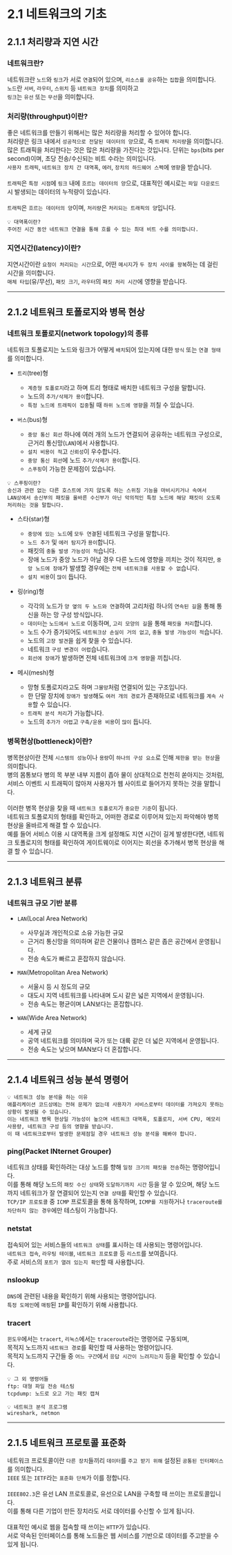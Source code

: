 # 2.1 네트워크의 기초

## 2.1.1 처리량과 지연 시간

### 네트워크란?

네트워크란 `노드`와 `링크`가 서로 `연결`되어 있으며, `리소스를 공유`하는 `집합`을 의미합니다. <br>
`노드`란 `서버`, `라우터`, `스위치` 등 `네트워크 장치`를 의미하고 <br>
`링크`는 `유선` 또는 `무선`을 의미합니다.

### 처리량(throughput)이란?

좋은 네트워크를 만들기 위해서는 많은 처리량을 처리할 수 있어야 합니다. <br>
처리량은 링크 내에서 `성공적으로 전달된 데이터의 양`으로, 즉 `트래픽 처리량`을 의미합니다.<br>
많은 트래픽을 처리한다는 것은 많은 처리량을 가진다는 것입니다.
단위는 `bps`(bits per second)이며, 초당 전송/수신되는 비트 수라는 의미입니다.<br>
`사용자 트래픽`, `네트워크 장치 간 대역폭`, `에러`, `장치의 하드웨어 스펙`에 `영향`을 받습니다. <br><br>
`트래픽`은 `특정 시점`에 `링크` 내에 `흐르는 데이터의 양`으로, 대표적인 예시로는 `파일 다운로드` 시 발생되는 데이터의 누적량이 있습니다. <br><br>
`트래픽`은 `흐르는 데이터의 양`이며, `처리량`은 `처리되는 트래픽의 양`입니다.<br>

```
💡 대역폭이란?
주어진 시간 동안 네트워크 연결을 통해 흐를 수 있는 최대 비트 수를 의미합니다.
```

### 지연시간(latency)이란?

지연시간이란 `요청이 처리되는 시간`으로, 어떤 `메시지`가 `두 장치 사이를 왕복`하는 데 걸린 시간을 의미합니다. <br>
`매체 타입`(유/무선), `패킷 크기`, `라우터`의 `패킷 처리 시간`에 영향을 받습니다. <br>

---

## 2.1.2 네트워크 토폴로지와 병목 현상

### 네트워크 토폴로지(network topology)의 종류

네트워크 토폴로지는 노드와 링크가 어떻게 `배치`되어 있는지에 대한 `방식` 또는 `연결 형태`를 의미합니다. <br>

- `트리`(tree)형

  - `계층형 토폴로지`라고 하며 트리 형태로 배치한 네트워크 구성을 말합니다.
  - 노드의 `추가/삭제가 용이`합니다.
  - `특정 노드에 트래픽이 집중`될 때 `하위 노드에 영향`을 끼칠 수 있습니다.

- `버스`(bus)형

  - `중앙 통신 회선` 하나에 여러 개의 노드가 연결되어 공유하는 네트워크 구성으로, 근거리 통신망(`LAN`)에서 사용합니다.
  - `설치 비용이 적`고 `신뢰성`이 우수합니다.
  - `중앙 통신 회선`에 노드 `추가/삭제가 용이`합니다.
  - `스푸핑`이 가능한 문제점이 있습니다.

```
💡 스푸핑이란?
송신과 관련 없는 다른 호스트에 가지 않도록 하는 스위칭 기능을 마비시키거나 속여서
LAN상에서 송신부의 패킷을 올바른 수신부가 아닌 악의적인 특정 노드에 해당 패킷이 오도록 처리하는 것을 말합니다.
```

- 스타(star)형

  - `중앙에 있는 노드`에 `모두 연결`된 네트워크 구성을 말합니다.
  - `노드 추가` 및 `에러 탐지`가 `용이`합니다.
  - 패킷의 `충돌 발생 가능성이 적`습니다.
  - 장애 노드가 중앙 노드가 아닐 경우 다른 노드에 영향을 끼치는 것이 적지만, `중앙 노드에 장애`가 발생할 경우에는 `전체 네트워크를 사용할 수 없`습니다.
  - `설치 비용`이 `많이` 듭니다.

- 링(ring)형

  - 각각의 노드가 `양 옆의 두 노드와 연결`하여 고리처럼 하나의 `연속된 길`을 통해 통신을 하는 망 구성 방식입니다.
  - `데이터`는 `노드에서 노드로` 이동하며, `고리 모양의 길`을 통해 `패킷을 처리`합니다.
  - 노드 수가 증가되어도 `네트워크상 손실이 거의 없고`, `충돌 발생 가능성이 적`습니다.
  - 노드의 `고장 발견`을 쉽게 찾을 수 있습니다.
  - 네트워크 `구성 변경이 어렵`습니다.
  - `회선에 장애`가 발생하면 전체 네트워크에 `크게 영향`을 끼칩니다.

- 메시(mesh)형
  - 망형 토폴로지라고도 하며 `그물망`처럼 연결되어 있는 구조입니다.
  - 한 단말 장치에 `장애가 발생`해도 `여러 개의 경로`가 존재하므로 네트워크를 `계속 사용`할 수 있습니다.
  - `트래픽 분석 처리`가 가능합니다.
  - 노드의 `추가가 어렵`고 `구축/운용 비용`이 `많이` 듭니다.

### 병목현상(bottleneck)이란?

병목현상이란 전체 `시스템의 성능`이나 `용량`이 `하나의 구성 요소`로 인해 `제한을 받는 현상`을 의미합니다. <br>
병의 몸통보다 병의 목 부분 내부 지름이 좁아 물이 상대적으로 천천히 쏟아지는 것처럼, 서비스 이벤트 시 트래픽이 많아져 사용자가 웹 사이트로 들어가지 못하는 것을 말합니다. <br><br>
이러한 병목 현상을 찾을 때 `네트워크 토폴로지`가 `중요한 기준`이 됩니다. <br>
네트워크 토폴로지의 형태를 확인하고, 어떠한 경로로 이루어져 있는지 파악해야 병목 현상을 올바르게 해결 할 수 있습니다. <br>
예를 들어 서비스 이용 시 대역폭을 크게 설정해도 지연 시간이 길게 발생한다면, 네트워크 토폴로지의 형태를 확인하여 게이트웨이로 이어지는 회선을 추가해서 병목 현상을 해결 할 수 있습니다. <br>

---

## 2.1.3 네트워크 분류

### 네트워크 규모 기반 분류

- `LAN`(Local Area Network)

  - 사무실과 개인적으로 소유 가능한 규모
  - 근거리 통신망을 의미하며 같은 건물이나 캠퍼스 같은 좁은 공간에서 운영됩니다.
  - 전송 속도가 빠르고 혼잡하지 않습니다.

- `MAN`(Metropolitan Area Network)

  - 서울시 등 시 정도의 규모
  - 대도시 지역 네트워크를 나타내며 도시 같은 넓은 지역에서 운영됩니다.
  - 전송 속도는 평균이며 LAN보다는 혼잡합니다.

- `WAN`(Wide Area Network)

  - 세계 규모
  - 공역 네트워크를 의미하며 국가 또는 대륙 같은 더 넓은 지역에서 운영됩니다.
  - 전송 속도는 낮으며 MAN보다 더 혼잡합니다.

---

## 2.1.4 네트워크 성능 분석 명령어

```
💡 네트워크 성능 분석을 하는 이유
애플리케이션 코드상에는 전혀 문제가 없는데 사용자가 서비스로부터 데이터를 가져오지 못하는 상황이 발생될 수 있습니다.
이는 네트워크 병목 현상일 가능성이 높으며 네트워크 대역폭, 토폴로지, 서버 CPU, 메모리 사용량, 네트워크 구성 등의 영향을 받습니다.
이 때 네트워크로부터 발생한 문제점일 경우 네트워크 성능 분석을 해봐야 합니다.
```

### ping(Packet INternet Grouper)

네트워크 상태를 확인하려는 대상 노드를 향해 `일정 크기의 패킷을 전송`하는 명령어입니다.<br>
이를 통해 해당 노드의 `패킷 수신 상태`와 `도달하기까지 시간` 등을 알 수 있으며, 해당 노드까지 네트워크가 잘 연결되어 있는지 `연결 상태`를 확인할 수 있습니다. <br>
`TCP/IP 프로토콜` 중 `ICMP` 프로토콜을 통해 동작하며, `ICMP를 지원`하거나 `traceroute를 차단하지 않는 경우`에만 테스팅이 가능합니다. <br>

### netstat

접속되어 있는 서비스들의 `네트워크 상태`를 표시하는 데 사용되는 명령어입니다. <br>
`네트워크 접속`, `라우팅 테이블`, `네트워크 프로토콜` 등 `리스트`를 보여줍니다.<br>
주로 서비스의 `포트가 열려 있는지 확인`할 때 사용합니다. <br>

### nslookup

`DNS`에 관련된 내용을 확인하기 위해 사용되는 명령어입니다. <br>
`특정 도메인`에 `매핑`된 `IP`를 확인하기 위해 사용합니다. <br>

### tracert

`윈도우`에서는 `tracert`, `리눅스`에서는 `traceroute`라는 명령어로 구동되며, <br>
목적지 노드까지 `네트워크 경로`를 확인할 때 사용하는 명령어입니다. <br>
목적지 노드까지 구간들 중 `어느 구간`에서 `응답 시간이 느려지는지` 등을 확인할 수 있습니다. <br>

```
💡 그 외 명령어들
ftp: 대형 파일 전송 테스팅
tcpdump: 노드로 오고 가는 패킷 캡쳐

💡 네트워크 분석 프로그램
wireshark, netmon
```

---

## 2.1.5 네트워크 프로토콜 표준화

네트워크 프로토콜이란 `다른 장치`들끼리 `데이터`를 `주고 받기 위해` 설정된 `공통된 인터페이스`를 의미합니다. <br>
`IEEE` 또는 `IETF`라는 `표준화 단체`가 이를 정합니다. <br><br>
`IEEE802.3`은 유선 LAN 프로토콜로, 유선으로 LAN을 구축할 때 쓰이는 프로토콜입니다.<br>
이를 통해 다른 기업이 만든 장치라도 서로 데이터를 수신할 수 있게 됩니다. <br><br>
대표적인 예시로 웹을 접속할 때 쓰이는 `HTTP`가 있습니다. <br>
서로 약속된 인터페이스를 통해 노드들은 웹 서비스를 기반으로 데이터를 주고받을 수 있게 됩니다. <br>
